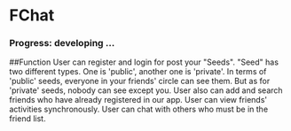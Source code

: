 # FChat
### Progress: developing ...

##Function
User can register and login for post your "Seeds".
"Seed" has two different types. One is 'public', another one is 'private'.
In terms of 'public' seeds, everyone in your friends' circle can see them. But as for 'private' seeds, nobody can see except you.
User also can add and search friends who have already registered in our app.
User can view friends' activities synchronously.
User can chat with others who must be in the friend list.
